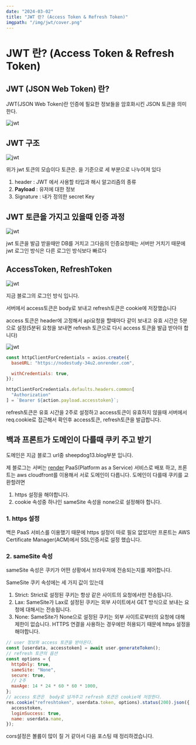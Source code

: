 ```yaml
---
date: "2024-03-02"
title: "JWT 란? (Access Token & Refresh Token)"
imgpath: "/img/jwt/cover.png"
---
```


# JWT 란? (Access Token & Refresh Token)

## JWT (JSON Web Token) 란?

JWT(JSON Web Token)란 인증에 필요한 정보들을 암호화시킨 JSON 토큰을 의미한다.

![jwt](../img/jwt/1.png)

## JWT 구조

![jwt](../img/jwt/2.png)

위가 jwt 토큰의 모습이다 토큰은. 을 기준으로 세 부분으로 나누어져 있다

1. header : JWT 에서 사용할 타입과 해시 알고리즘의 종류
2. **Payload** : 유저에 대한 정보
3. Signature : 내가 정의한 secret Key

## JWT 토큰을 가지고 있을때 인증 과정

![jwt](../img/jwt/3.png)

jwt 토큰을 발급 받을때만 DB를 거치고 그다음의 인증요청때는 서버만 거치기 때문에 jwt 로그인 방식은 다른 로그인 방식보다 빠르다

## AccessToken, RefreshToken

![jwt](../img/jwt/4.png)

지금 블로그의 로그인 방식 입니다.

서버에서 access토큰은 body로 보내고 refresh토큰은 cookie에 저장했습니다

access 토큰은 header에 고정해서 api요청을 할때마다 같이 보내고 유효 시간은 5분으로 설정(5분뒤 요청을 보내면 refresh 토큰으로 다시 access 토큰을 발급 받아야 합니다)

![jwt](../img/jwt/5.jpeg)

```js
const httpClientForCredentials = axios.create({
  baseURL: "https://nodestudy-34u2.onrender.com",

  withCredentials: true,
});

httpClientForCredentials.defaults.headers.common[
  "Authorization"
] = `Bearer ${action.payload.accesstoken}`;
```

refresh토큰은 유효 시간을 2주로 설정하고 access토큰이 유효하지 않을때 서버에서 req.cookie로 접근해서 확인후 access토큰, refresh토큰을 발급합니다.

## 백과 프론트가 도메인이 다를때 쿠키 주고 받기

도메인은 지금 블로그 url중 sheepdog13.blog부분 입니다.

제 블로그는 서버는 [render](render.com) PaaS(Platform as a Service) 서비스로 배포 하고, 프론트는 aws cloudfront를 이용해서 서로 도메인이 다릅니다. 도메인이 다를때 쿠키를 교환할려면

1. https 설정을 해야합니다.
2. cookie 속성중 하나인 sameSite 속성을 none으로 설정해야 합니다.

### 1. https 설정

백은 PaaS 서비스를 이용했기 때문에 https 설정이 따로 필요 없었지만
프론트는 AWS Certificate Manager(ACM)에서 SSL인증서로 설정 했습니다.

### 2. sameSite 속성

sameSite 속성은 쿠키가 어떤 상황에서 브라우저에 전송되는지를 제어합니다.

SameSite 쿠키 속성에는 세 가지 값이 있는데

1. Strict: Strict로 설정된 쿠키는 항상 같은 사이트의 요청에서만 전송됩니다.
2. Lax: SameSite가 Lax로 설정된 쿠키는 외부 사이트에서 GET 방식으로 보내는 요청에 대해서는 전송됩니다.
3. None: SameSite가 None으로 설정된 쿠키는 외부 사이트로부터의 요청에 대해 제한이 없습니다. HTTPS 연결을 사용하는 경우에만 허용되기 때문에 https 설정을 해야합니다.

```js
// user 정보와 access 토큰을 받아온다.
const [userdata, accesstoken] = await user.generateToken();
// refresh 토큰의 옵션
const options = {
  httpOnly: true,
  sameSite: "None",
  secure: true,
  // 2주
  maxAge: 14 * 24 * 60 * 60 * 1000,
};
// access 토큰은  body로 넘겨주고 refresh 토큰은 cookie에 저장한다.
res.cookie("refreshtoken", userdata.token, options).status(200).json({
  accesstoken,
  loginSuccess: true,
  name: userdata.name,
});
```

cors설정은 볼륨이 많이 질 거 같아서 다음 포스팅 때 정리하겠습니다.
